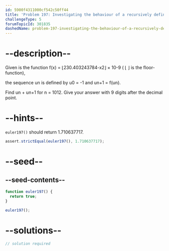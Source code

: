 ```yaml
---
id: 5900f4311000cf542c50ff44
title: 'Problem 197: Investigating the behaviour of a recursively defined sequence'
challengeType: 5
forumTopicId: 301835
dashedName: problem-197-investigating-the-behaviour-of-a-recursively-defined-sequence
---
```


# --description--

Given is the function f(x) = ⌊230.403243784-x2⌋ × 10-9 ( ⌊ ⌋ is the floor-function),

the sequence un is defined by u0 = -1 and un+1 = f(un).

Find un + un+1 for n = 1012. Give your answer with 9 digits after the decimal point.

# --hints--

`euler197()` should return 1.710637717.

```js
assert.strictEqual(euler197(), 1.710637717);
```

# --seed--

## --seed-contents--

```js
function euler197() {
  return true;
}

euler197();
```

# --solutions--

```js
// solution required
```
